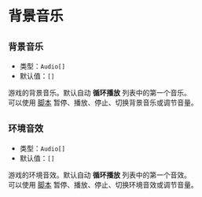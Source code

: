 # 背景音乐

## `背景音乐`

- 类型：`Audio[]`
- 默认值：`[]`

游戏的背景音乐。默认自动 **循环播放** 列表中的第一个音乐。  
可以使用 [脚本](https://github.com/Withered-Flower-0422/BST/blob/main/_Typings/gameApi/modules/audioManager.d.ts) 暂停、播放、停止、切换背景音乐或调节音量。

## `环境音效`

- 类型：`Audio[]`
- 默认值：`[]`

游戏的环境音效。默认自动 **循环播放** 列表中的第一个音效。  
可以使用 [脚本](https://github.com/Withered-Flower-0422/BST/blob/main/_Typings/gameApi/modules/audioManager.d.ts) 暂停、播放、停止、切换环境音效或调节音量。
